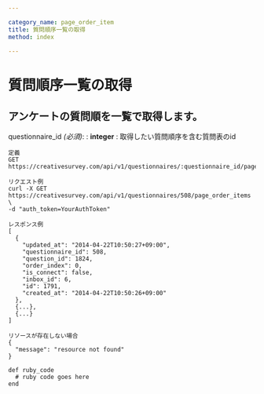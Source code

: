 ```yaml
---

category_name: page_order_item
title: 質問順序一覧の取得
method: index

---
```


# 質問順序一覧の取得

## アンケートの質問順を一覧で取得します。

questionnaire_id _(必須)_:
: __integer__
: 取得したい質問順序を含む質問表のid

~~~
定義
GET https://creativesurvey.com/api/v1/questionnaires/:questionnaire_id/page_order_items

リクエスト例
curl -X GET https://creativesurvey.com/api/v1/questionnaires/508/page_order_items \
-d "auth_token=YourAuthToken"

レスポンス例
[
  {
    "updated_at": "2014-04-22T10:50:27+09:00",
    "questionnaire_id": 508,
    "question_id": 1824,
    "order_index": 0,
    "is_connect": false,
    "inbox_id": 6,
    "id": 1791,
    "created_at": "2014-04-22T10:50:26+09:00"
  },
  {...},
  {...}
]

リソースが存在しない場合
{
  "message": "resource not found"
}
~~~

~~~
def ruby_code
  # ruby code goes here
end
~~~


